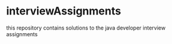 # interviewAssignments
this repository contains solutions to the java developer interview assignments
